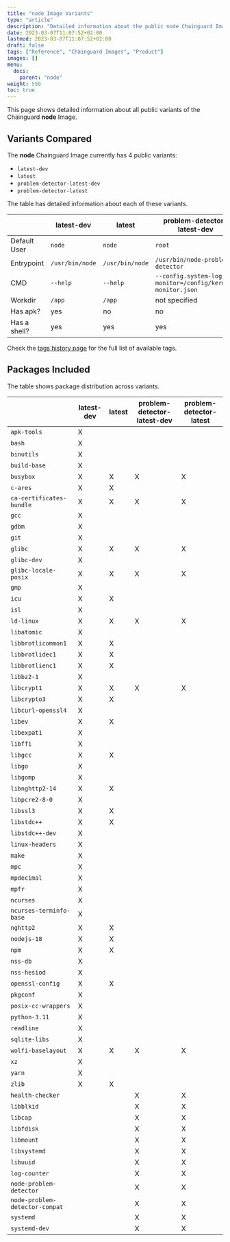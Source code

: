 ```yaml
---
title: "node Image Variants"
type: "article"
description: "Detailed information about the public node Chainguard Image variants"
date: 2023-03-07T11:07:52+02:00
lastmod: 2023-03-07T11:07:52+02:00
draft: false
tags: ["Reference", "Chainguard Images", "Product"]
images: []
menu:
  docs:
    parent: "node"
weight: 550
toc: true
---
```


This page shows detailed information about all public variants of the Chainguard **node** Image.

## Variants Compared
The **node** Chainguard Image currently has 4 public variants: 

- `latest-dev`
- `latest`
- `problem-detector-latest-dev`
- `problem-detector-latest`

The table has detailed information about each of these variants.

|              | latest-dev      | latest          | problem-detector-latest-dev                               | problem-detector-latest                                   |
|--------------|-----------------|-----------------|-----------------------------------------------------------|-----------------------------------------------------------|
| Default User | `node`          | `node`          | `root`                                                    | `root`                                                    |
| Entrypoint   | `/usr/bin/node` | `/usr/bin/node` | `/usr/bin/node-problem-detector`                          | `/usr/bin/node-problem-detector`                          |
| CMD          | `--help`        | `--help`        | `--config.system-log-monitor=/config/kernel-monitor.json` | `--config.system-log-monitor=/config/kernel-monitor.json` |
| Workdir      | `/app`          | `/app`          | not specified                                             | not specified                                             |
| Has apk?     | yes             | no              | no                                                        | no                                                        |
| Has a shell? | yes             | yes             | yes                                                       | yes                                                       |

Check the [tags history page](/chainguard/chainguard-images/reference/node/tags_history/) for the full list of available tags.

## Packages Included
The table shows package distribution across variants.

|                                | latest-dev | latest | problem-detector-latest-dev | problem-detector-latest |
|--------------------------------|------------|--------|-----------------------------|-------------------------|
| `apk-tools`                    | X          |        |                             |                         |
| `bash`                         | X          |        |                             |                         |
| `binutils`                     | X          |        |                             |                         |
| `build-base`                   | X          |        |                             |                         |
| `busybox`                      | X          | X      | X                           | X                       |
| `c-ares`                       | X          | X      |                             |                         |
| `ca-certificates-bundle`       | X          | X      | X                           | X                       |
| `gcc`                          | X          |        |                             |                         |
| `gdbm`                         | X          |        |                             |                         |
| `git`                          | X          |        |                             |                         |
| `glibc`                        | X          | X      | X                           | X                       |
| `glibc-dev`                    | X          |        |                             |                         |
| `glibc-locale-posix`           | X          | X      | X                           | X                       |
| `gmp`                          | X          |        |                             |                         |
| `icu`                          | X          | X      |                             |                         |
| `isl`                          | X          |        |                             |                         |
| `ld-linux`                     | X          | X      | X                           | X                       |
| `libatomic`                    | X          |        |                             |                         |
| `libbrotlicommon1`             | X          | X      |                             |                         |
| `libbrotlidec1`                | X          | X      |                             |                         |
| `libbrotlienc1`                | X          | X      |                             |                         |
| `libbz2-1`                     | X          |        |                             |                         |
| `libcrypt1`                    | X          | X      | X                           | X                       |
| `libcrypto3`                   | X          | X      |                             |                         |
| `libcurl-openssl4`             | X          |        |                             |                         |
| `libev`                        | X          | X      |                             |                         |
| `libexpat1`                    | X          |        |                             |                         |
| `libffi`                       | X          |        |                             |                         |
| `libgcc`                       | X          | X      |                             |                         |
| `libgo`                        | X          |        |                             |                         |
| `libgomp`                      | X          |        |                             |                         |
| `libnghttp2-14`                | X          | X      |                             |                         |
| `libpcre2-8-0`                 | X          |        |                             |                         |
| `libssl3`                      | X          | X      |                             |                         |
| `libstdc++`                    | X          | X      |                             |                         |
| `libstdc++-dev`                | X          |        |                             |                         |
| `linux-headers`                | X          |        |                             |                         |
| `make`                         | X          |        |                             |                         |
| `mpc`                          | X          |        |                             |                         |
| `mpdecimal`                    | X          |        |                             |                         |
| `mpfr`                         | X          |        |                             |                         |
| `ncurses`                      | X          |        |                             |                         |
| `ncurses-terminfo-base`        | X          |        |                             |                         |
| `nghttp2`                      | X          | X      |                             |                         |
| `nodejs-18`                    | X          | X      |                             |                         |
| `npm`                          | X          | X      |                             |                         |
| `nss-db`                       | X          |        |                             |                         |
| `nss-hesiod`                   | X          |        |                             |                         |
| `openssl-config`               | X          | X      |                             |                         |
| `pkgconf`                      | X          |        |                             |                         |
| `posix-cc-wrappers`            | X          |        |                             |                         |
| `python-3.11`                  | X          |        |                             |                         |
| `readline`                     | X          |        |                             |                         |
| `sqlite-libs`                  | X          |        |                             |                         |
| `wolfi-baselayout`             | X          | X      | X                           | X                       |
| `xz`                           | X          |        |                             |                         |
| `yarn`                         | X          |        |                             |                         |
| `zlib`                         | X          | X      |                             |                         |
| `health-checker`               |            |        | X                           | X                       |
| `libblkid`                     |            |        | X                           | X                       |
| `libcap`                       |            |        | X                           | X                       |
| `libfdisk`                     |            |        | X                           | X                       |
| `libmount`                     |            |        | X                           | X                       |
| `libsystemd`                   |            |        | X                           | X                       |
| `libuuid`                      |            |        | X                           | X                       |
| `log-counter`                  |            |        | X                           | X                       |
| `node-problem-detector`        |            |        | X                           | X                       |
| `node-problem-detector-compat` |            |        | X                           | X                       |
| `systemd`                      |            |        | X                           | X                       |
| `systemd-dev`                  |            |        | X                           | X                       |

